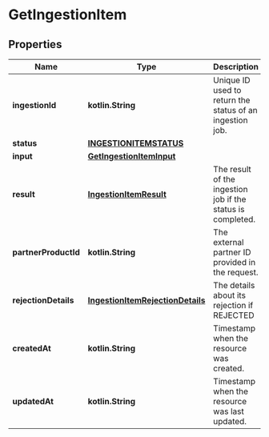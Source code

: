 
# GetIngestionItem

## Properties
| Name | Type | Description | Notes |
| ------------ | ------------- | ------------- | ------------- |
| **ingestionId** | **kotlin.String** | Unique ID used to return the status of an ingestion job. |  |
| **status** | [**INGESTIONITEMSTATUS**](INGESTIONITEMSTATUS.md) |  |  |
| **input** | [**GetIngestionItemInput**](GetIngestionItemInput.md) |  |  |
| **result** | [**IngestionItemResult**](IngestionItemResult.md) | The result of the ingestion job if the status is completed. |  |
| **partnerProductId** | **kotlin.String** | The external partner ID provided in the request. |  |
| **rejectionDetails** | [**IngestionItemRejectionDetails**](IngestionItemRejectionDetails.md) | The details about its rejection if REJECTED |  |
| **createdAt** | **kotlin.String** | Timestamp when the resource was created. |  |
| **updatedAt** | **kotlin.String** | Timestamp when the resource was last updated. |  |



